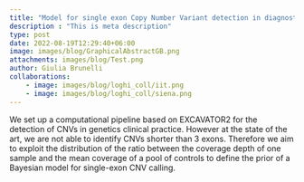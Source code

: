 ```yaml
---
title: "Model for single exon Copy Number Variant detection in diagnostic"
description : "This is meta description"
type: post
date: 2022-08-19T12:29:40+06:00
image: images/blog/GraphicalAbstractGB.png
attachments: images/blog/Test.png
author: Giulia Brunelli
collaborations:
    - image: images/blog/loghi_coll/iit.png
    - image: images/blog/loghi_coll/siena.png
---
```


We set up a computational pipeline based on EXCAVATOR2 for the detection of CNVs in genetics clinical practice. However at the state of the art, we are not able to identify CNVs shorter than 3 exons. Therefore we aim to exploit the distribution of the ratio between the coverage depth of one sample and the mean coverage of a pool of controls to define the prior of a Bayesian model for single-exon CNV calling.